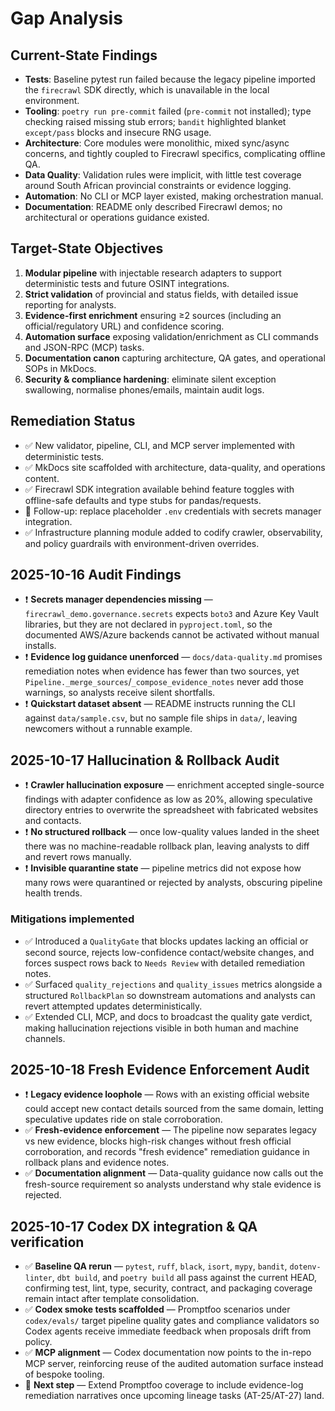 # Gap Analysis

## Current-State Findings

- **Tests**: Baseline pytest run failed because the legacy pipeline imported the `firecrawl` SDK directly, which is unavailable in the local environment.
- **Tooling**: `poetry run pre-commit` failed (`pre-commit` not installed); type checking raised missing stub errors; `bandit` highlighted blanket `except/pass` blocks and insecure RNG usage.
- **Architecture**: Core modules were monolithic, mixed sync/async concerns, and tightly coupled to Firecrawl specifics, complicating offline QA.
- **Data Quality**: Validation rules were implicit, with little test coverage around South African provincial constraints or evidence logging.
- **Automation**: No CLI or MCP layer existed, making orchestration manual.
- **Documentation**: README only described Firecrawl demos; no architectural or operations guidance existed.

## Target-State Objectives

1. **Modular pipeline** with injectable research adapters to support deterministic tests and future OSINT integrations.
2. **Strict validation** of provincial and status fields, with detailed issue reporting for analysts.
3. **Evidence-first enrichment** ensuring ≥2 sources (including an official/regulatory URL) and confidence scoring.
4. **Automation surface** exposing validation/enrichment as CLI commands and JSON-RPC (MCP) tasks.
5. **Documentation canon** capturing architecture, QA gates, and operational SOPs in MkDocs.
6. **Security & compliance hardening**: eliminate silent exception swallowing, normalise phones/emails, maintain audit logs.

## Remediation Status

- ✅ New validator, pipeline, CLI, and MCP server implemented with deterministic tests.
- ✅ MkDocs site scaffolded with architecture, data-quality, and operations content.
- ✅ Firecrawl SDK integration available behind feature toggles with offline-safe defaults and type stubs for pandas/requests.
- 🔄 Follow-up: replace placeholder `.env` credentials with secrets manager integration.
- ✅ Infrastructure planning module added to codify crawler, observability, and policy guardrails with environment-driven overrides.

## 2025-10-16 Audit Findings

- ❗ **Secrets manager dependencies missing** — `firecrawl_demo.governance.secrets` expects `boto3` and Azure Key Vault libraries, but they are not declared in `pyproject.toml`, so the documented AWS/Azure backends cannot be activated without manual installs.
- ❗ **Evidence log guidance unenforced** — `docs/data-quality.md` promises remediation notes when evidence has fewer than two sources, yet `Pipeline._merge_sources`/`_compose_evidence_notes` never add those warnings, so analysts receive silent shortfalls.
- ❗ **Quickstart dataset absent** — README instructs running the CLI against `data/sample.csv`, but no sample file ships in `data/`, leaving newcomers without a runnable example.

## 2025-10-17 Hallucination & Rollback Audit

- ❗ **Crawler hallucination exposure** — enrichment accepted single-source findings with adapter confidence as low as 20%, allowing speculative directory entries to overwrite the spreadsheet with fabricated websites and contacts.
- ❗ **No structured rollback** — once low-quality values landed in the sheet there was no machine-readable rollback plan, leaving analysts to diff and revert rows manually.
- ❗ **Invisible quarantine state** — pipeline metrics did not expose how many rows were quarantined or rejected by analysts, obscuring pipeline health trends.

### Mitigations implemented

- ✅ Introduced a `QualityGate` that blocks updates lacking an official or second source, rejects low-confidence contact/website changes, and forces suspect rows back to `Needs Review` with detailed remediation notes.
- ✅ Surfaced `quality_rejections` and `quality_issues` metrics alongside a structured `RollbackPlan` so downstream automations and analysts can revert attempted updates deterministically.
- ✅ Extended CLI, MCP, and docs to broadcast the quality gate verdict, making hallucination rejections visible in both human and machine channels.

## 2025-10-18 Fresh Evidence Enforcement Audit

- ❗ **Legacy evidence loophole** — Rows with an existing official website could accept new contact details sourced from the same domain, letting speculative updates ride on stale corroboration.
- ✅ **Fresh-evidence enforcement** — The pipeline now separates legacy vs new evidence, blocks high-risk changes without fresh official corroboration, and records "fresh evidence" remediation guidance in rollback plans and evidence notes.
- ✅ **Documentation alignment** — Data-quality guidance now calls out the fresh-source requirement so analysts understand why stale evidence is rejected.

## 2025-10-17 Codex DX integration & QA verification

- ✅ **Baseline QA rerun** — `pytest`, `ruff`, `black`, `isort`, `mypy`, `bandit`, `dotenv-linter`, `dbt build`, and `poetry build` all pass against the current HEAD, confirming test, lint, type, security, contract, and packaging coverage remain intact after template consolidation.
- ✅ **Codex smoke tests scaffolded** — Promptfoo scenarios under `codex/evals/` target pipeline quality gates and compliance validators so Codex agents receive immediate feedback when proposals drift from policy.
- ✅ **MCP alignment** — Codex documentation now points to the in-repo MCP server, reinforcing reuse of the audited automation surface instead of bespoke tooling.
- 🔄 **Next step** — Extend Promptfoo coverage to include evidence-log remediation narratives once upcoming lineage tasks (AT-25/AT-27) land.
